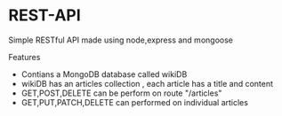 # REST-API
Simple RESTful API made using node,express and mongoose

Features
- Contians a MongoDB database called wikiDB
- wikiDB has an articles collection , each article has a title and content
- GET,POST,DELETE can be perform on route "/articles"
- GET,PUT,PATCH,DELETE can performed on individual articles

